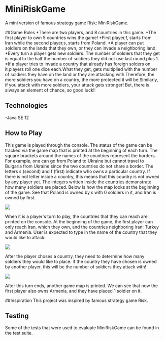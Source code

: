 # MiniRiskGame
A mini version of famous strategy game Risk: MiniRiskGame. 

##Game Rules
 *There are two players, and 8 countries in this game.
 *The first player to own 5 countries wins the game!
 *First player,f, starts from Iran while the second player,s, starts from Poland.
 *A player can put soldiers on the lands that they own, or they can invade a neighboring land.
 *Every turn a player gets new soldiers. The number of soldiers that they get is equal to the half the number of soldiers they did not use last round plus 1.
 *If a player tries to invade a country that already has foreign solders on it,players roll one dice each.What they get, gets multiplied with the number of soldiers they have on the land or they are attacking with.Therefore, the more soldiers you have on a country, the more protected it will be.Similarly, if you attack with more soldiers, your attack gets stronger! But, there is always an element of chance, so good luck!!

## Technologies

-Java SE 12

## How to Play
This game is played through the console. The status of the game can be tracked via the game map that is printed at the beginning of each turn.  The square brackets around the names of the countries represent the borders. For example, one can go from Poland to Ukraine but cannot travel to Bulgaria from Ukraine since the two countries do not share a border. The letters s (second) and f (first) indicate who owns a particular country. If there is not letter inside a country, this means that this country is not owned by any player yet. The integers written inside the countries demonstrate how many soldiers are placed. Below is how the map looks at the beginning of the game. See that Poland is owned by s with 0 soldiers in it, and Iran is owned by first. 

![](images/a)

When it is a player's turn to play, the countries that they can reach are printed on the console. At the beginning of the game, the first player can only reach Iran, which they own, and the countries neighboring Iran: Turkey and Armenia. User is expected to type in the name of the country that they would like to attack: 

![](images/b)

After the player choses a country, they need to determine how many soldiers they would like to place. If the country they have chosen is owned by another player, this will be the number of soldiers they attack with!

![](images/c)

After this turn ends, another game map is printed. We can see that now the first player also owns Armenia, and they have placed 1 soldier on it. 


##Inspiration
This project was inspired by famous strategy game Risk. 

## Testing
Some of the tests that were used to evaluate MiniRiskGame can be found in the test suite. 



